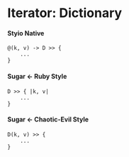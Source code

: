 # Iterator: Dictionary

#### Styio Native

```
@(k, v) -> D >> {
    ...
}
```

#### Sugar <- Ruby Style

```
D >> { |k, v|
    ...
}
```

#### Sugar <- Chaotic-Evil Style

```
D(k, v) >> {
    ...
}
```
